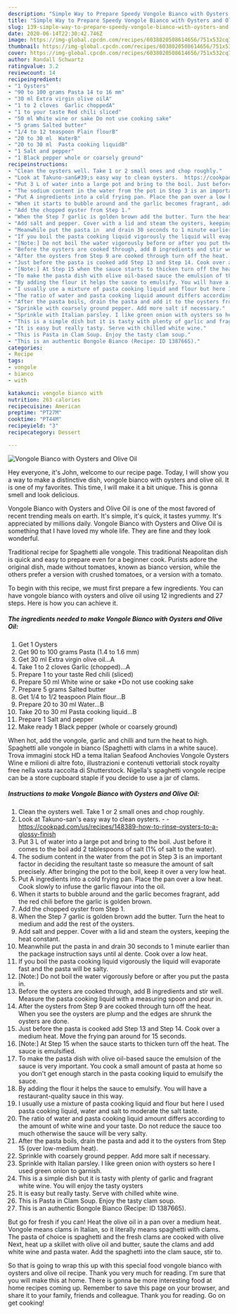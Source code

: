 ```yaml
---
description: "Simple Way to Prepare Speedy Vongole Bianco with Oysters and Olive Oil"
title: "Simple Way to Prepare Speedy Vongole Bianco with Oysters and Olive Oil"
slug: 139-simple-way-to-prepare-speedy-vongole-bianco-with-oysters-and-olive-oil
date: 2020-06-14T22:30:42.746Z
image: https://img-global.cpcdn.com/recipes/6038020508614656/751x532cq70/vongole-bianco-with-oysters-and-olive-oil-recipe-main-photo.jpg
thumbnail: https://img-global.cpcdn.com/recipes/6038020508614656/751x532cq70/vongole-bianco-with-oysters-and-olive-oil-recipe-main-photo.jpg
cover: https://img-global.cpcdn.com/recipes/6038020508614656/751x532cq70/vongole-bianco-with-oysters-and-olive-oil-recipe-main-photo.jpg
author: Randall Schwartz
ratingvalue: 3.2
reviewcount: 14
recipeingredient:
- "1 Oysters"
- "90 to 100 grams Pasta 14 to 16 mm"
- "30 ml Extra virgin olive oilA"
- "1 to 2 cloves  Garlic choppedA"
- "1 to your taste Red chili sliced"
- "50 ml White wine or sake Do not use cooking sake"
- "5 grams Salted butter"
- "1/4 to 12 teaspoon Plain flourB"
- "20 to 30 ml  WaterB"
- "20 to 30 ml  Pasta cooking liquidB"
- "1 Salt and pepper"
- "1 Black pepper whole or coarsely ground"
recipeinstructions:
- "Clean the oysters well. Take 1 or 2 small ones and chop roughly."
- "Look at Takuno-san&#39;s easy way to clean oysters.  https://cookpad.com/us/recipes/148389-how-to-rinse-oysters-to-a-glossy-finish"
- "Put 3 L of water into a large pot and bring to the boil. Just before it comes to the boil add 2 tablespoons of salt (1% of salt to the water)."
- "The sodium content in the water from the pot in Step 3 is an important factor in deciding the resultant taste so measure the amount of salt precisely. After bringing the pot to the boil, keep it over a very low heat."
- "Put A ingredients into a cold frying pan. Place the pan over a low heat. Cook slowly to infuse the garlic flavour into the oil."
- "When it starts to bubble around and the garlic becomes fragrant, add the red chili before the garlic is golden brown."
- "Add the chopped oyster from Step 1."
- "When the Step 7 garlic is golden brown add the butter. Turn the heat to medium and add the rest of the oysters."
- "Add salt and pepper. Cover with a lid and steam the oysters, keeping the heat constant."
- "Meanwhile put the pasta in  and drain 30 seconds to 1 minute earlier than the package instruction says until al dente. Cook over a low heat."
- "If you boil the pasta cooking liquid vigorously the liquid will evaporate fast and the pasta will be salty."
- "[Note:] Do not boil the water vigorously before or after you put the pasta in."
- "Before the oysters are cooked through, add B ingredients and stir well. Measure the pasta cooking liquid with a measuring spoon and pour in."
- "After the oysters from Step 9 are cooked through turn off the heat. When you see the oysters are plump and the edges are shrunk the oysters are done."
- "Just before the pasta is cooked add Step 13 and Step 14. Cook over a medium heat. Move the frying pan around for 15 seconds."
- "[Note:] At Step 15 when the sauce starts to thicken turn off the heat. The sauce is emulsified."
- "To make the pasta dish with olive oil-based sauce the emulsion of the sauce is very important. You cook a small amount of pasta at home so you don&#39;t get enough starch in the pasta cooking liquid to emulsify the sauce."
- "By adding the flour it helps the sauce to emulsify. You will have a restaurant-quality sauce in this way."
- "I usually use a mixture of pasta cooking liquid and flour but here I used pasta cooking liquid, water and salt to moderate the salt taste."
- "The ratio of water and pasta cooking liquid amount differs according to the amount of white wine and your taste. Do not reduce the sauce too much otherwise the sauce will be very salty."
- "After the pasta boils, drain the pasta and add it to the oysters from Step 15 (over low-medium heat)."
- "Sprinkle with coarsely ground pepper. Add more salt if necessary."
- "Sprinkle with Italian parsley. I like green onion with oysters so here I used green onion to garnish."
- "This is a simple dish but it is tasty with plenty of garlic and fragrant white wine. You will enjoy the tasty oysters"
- "It is easy but really tasty. Serve with chilled white wine."
- "This is Pasta in Clam Soup. Enjoy the tasty clam soup."
- "This is an authentic Bongole Bianco (Recipe: ID 1387665)."
categories:
- Recipe
tags:
- vongole
- bianco
- with

katakunci: vongole bianco with 
nutrition: 263 calories
recipecuisine: American
preptime: "PT27M"
cooktime: "PT44M"
recipeyield: "3"
recipecategory: Dessert

---
```



![Vongole Bianco with Oysters and Olive Oil](https://img-global.cpcdn.com/recipes/6038020508614656/751x532cq70/vongole-bianco-with-oysters-and-olive-oil-recipe-main-photo.jpg)

Hey everyone, it's John, welcome to our recipe page. Today, I will show you a way to make a distinctive dish, vongole bianco with oysters and olive oil. It is one of my favorites. This time, I will make it a bit unique. This is gonna smell and look delicious.

Vongole Bianco with Oysters and Olive Oil is one of the most favored of recent trending meals on earth. It's simple, it's quick, it tastes yummy. It's appreciated by millions daily. Vongole Bianco with Oysters and Olive Oil is something that I have loved my whole life. They are fine and they look wonderful.

Traditional recipe for Spaghetti alle vongole. This traditional Neapolitan dish is quick and easy to prepare even for a beginner cook. Purists adore the original dish, made without tomatoes, known as bianco version, while the others prefer a version with crushed tomatoes, or a version with a tomato.


To begin with this recipe, we must first prepare a few ingredients. You can have vongole bianco with oysters and olive oil using 12 ingredients and 27 steps. Here is how you can achieve it.

<!--inarticleads1-->

##### The ingredients needed to make Vongole Bianco with Oysters and Olive Oil:

1. Get 1 Oysters
1. Get 90 to 100 grams Pasta (1.4 to 1.6 mm)
1. Get 30 ml Extra virgin olive oil...A
1. Take 1 to 2 cloves  Garlic (chopped)...A
1. Prepare 1 to your taste Red chili (sliced)
1. Prepare 50 ml White wine or sake *Do not use cooking sake
1. Prepare 5 grams Salted butter
1. Get 1/4 to 1/2 teaspoon Plain flour...B
1. Prepare 20 to 30 ml  Water...B
1. Take 20 to 30 ml  Pasta cooking liquid...B
1. Prepare 1 Salt and pepper
1. Make ready 1 Black pepper (whole or coarsely ground)


When hot, add the vongole, garlic and chilli and turn the heat to high. Spaghetti alle vongole in bianco (Spaghetti with clams in a white sauce). Trova immagini stock HD a tema Italian Seafood Anchovies Vongole Oysters Wine e milioni di altre foto, illustrazioni e contenuti vettoriali stock royalty free nella vasta raccolta di Shutterstock. Nigella&#39;s spaghetti vongole recipe can be a store cupboard staple if you decide to use a jar of clams. 

<!--inarticleads2-->

##### Instructions to make Vongole Bianco with Oysters and Olive Oil:

1. Clean the oysters well. Take 1 or 2 small ones and chop roughly.
1. Look at Takuno-san&#39;s easy way to clean oysters. -  - https://cookpad.com/us/recipes/148389-how-to-rinse-oysters-to-a-glossy-finish
1. Put 3 L of water into a large pot and bring to the boil. Just before it comes to the boil add 2 tablespoons of salt (1% of salt to the water).
1. The sodium content in the water from the pot in Step 3 is an important factor in deciding the resultant taste so measure the amount of salt precisely. After bringing the pot to the boil, keep it over a very low heat.
1. Put A ingredients into a cold frying pan. Place the pan over a low heat. Cook slowly to infuse the garlic flavour into the oil.
1. When it starts to bubble around and the garlic becomes fragrant, add the red chili before the garlic is golden brown.
1. Add the chopped oyster from Step 1.
1. When the Step 7 garlic is golden brown add the butter. Turn the heat to medium and add the rest of the oysters.
1. Add salt and pepper. Cover with a lid and steam the oysters, keeping the heat constant.
1. Meanwhile put the pasta in  and drain 30 seconds to 1 minute earlier than the package instruction says until al dente. Cook over a low heat.
1. If you boil the pasta cooking liquid vigorously the liquid will evaporate fast and the pasta will be salty.
1. [Note:] Do not boil the water vigorously before or after you put the pasta in.
1. Before the oysters are cooked through, add B ingredients and stir well. Measure the pasta cooking liquid with a measuring spoon and pour in.
1. After the oysters from Step 9 are cooked through turn off the heat. When you see the oysters are plump and the edges are shrunk the oysters are done.
1. Just before the pasta is cooked add Step 13 and Step 14. Cook over a medium heat. Move the frying pan around for 15 seconds.
1. [Note:] At Step 15 when the sauce starts to thicken turn off the heat. The sauce is emulsified.
1. To make the pasta dish with olive oil-based sauce the emulsion of the sauce is very important. You cook a small amount of pasta at home so you don&#39;t get enough starch in the pasta cooking liquid to emulsify the sauce.
1. By adding the flour it helps the sauce to emulsify. You will have a restaurant-quality sauce in this way.
1. I usually use a mixture of pasta cooking liquid and flour but here I used pasta cooking liquid, water and salt to moderate the salt taste.
1. The ratio of water and pasta cooking liquid amount differs according to the amount of white wine and your taste. Do not reduce the sauce too much otherwise the sauce will be very salty.
1. After the pasta boils, drain the pasta and add it to the oysters from Step 15 (over low-medium heat).
1. Sprinkle with coarsely ground pepper. Add more salt if necessary.
1. Sprinkle with Italian parsley. I like green onion with oysters so here I used green onion to garnish.
1. This is a simple dish but it is tasty with plenty of garlic and fragrant white wine. You will enjoy the tasty oysters
1. It is easy but really tasty. Serve with chilled white wine.
1. This is Pasta in Clam Soup. Enjoy the tasty clam soup.
1. This is an authentic Bongole Bianco (Recipe: ID 1387665).


But go for fresh if you can! Heat the olive oil in a pan over a medium heat. Vongole means clams in Italian, so it literally means spaghetti with clams. The pasta of choice is spaghetti and the fresh clams are cooked with olive Next, heat up a skillet with olive oil and butter, saute the clams and add white wine and pasta water. Add the spaghetti into the clam sauce, stir to. 

So that is going to wrap this up with this special food vongole bianco with oysters and olive oil recipe. Thank you very much for reading. I'm sure that you will make this at home. There is gonna be more interesting food at home recipes coming up. Remember to save this page on your browser, and share it to your family, friends and colleague. Thank you for reading. Go on get cooking!
